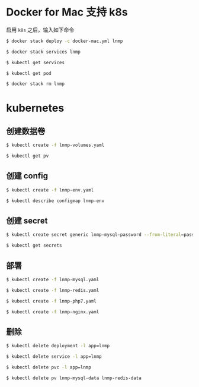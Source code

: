 # Docker for Mac 支持 k8s

启用 `k8s` 之后，输入如下命令

```bash
$ docker stack deploy -c docker-mac.yml lnmp

$ docker stack services lnmp

$ kubectl get services

$ kubectl get pod

$ docker stack rm lnmp
```

# kubernetes

## 创建数据卷

```bash
$ kubectl create -f lnmp-volumes.yaml

$ kubectl get pv
```

## 创建 config

```bash
$ kubectl create -f lnmp-env.yaml

$ kubectl describe configmap lnmp-env
```

## 创建 secret

```bash
$ kubectl create secret generic lnmp-mysql-password --from-literal=password=mytest

$ kubectl get secrets
```

## 部署

```bash
$ kubectl create -f lnmp-mysql.yaml

$ kubectl create -f lnmp-redis.yaml

$ kubectl create -f lnmp-php7.yaml

$ kubectl create -f lnmp-nginx.yaml
```

## 删除

```bash
$ kubectl delete deployment -l app=lnmp

$ kubectl delete service -l app=lnmp

$ kubectl delete pvc -l app=lnmp

$ kubectl delete pv lnmp-mysql-data lnmp-redis-data
```
